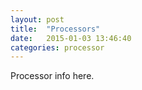 ```yaml
---
layout: post
title:  "Processors"
date:   2015-01-03 13:46:40
categories: processor
---
```


Processor info here.
